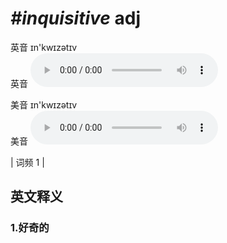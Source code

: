# ***\#inquisitive*** adj
英音 ɪn'kwɪzətɪv  
英音
<audio src="./media/inquisitive1.aac" controls="controls"></audio>

美音 ɪn'kwɪzətɪv  
美音
<audio src="./media/inquisitive2.aac" controls="controls"></audio>



| 词频 1 |  

英文释义
---
### 1.**好奇的**  


